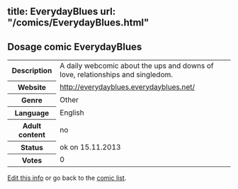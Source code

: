 title: EverydayBlues
url: "/comics/EverydayBlues.html"
---
Dosage comic EverydayBlues
-----------------------------------------

<p id="msg"></p>
<script type="text/javascript">
if (window.location.search === '?edit_info_mail=sent_ok') {
  var elem = document.getElementById("msg");
  elem.innerHTML = 'Edited information sucessfully sent for review, which is usually done daily. Thanks!';
  elem.className = 'ok';
}
</script>
<table class="comicinfo">
<tr>
<th>Description</th><td>A daily webcomic about the ups and downs of love, relationships and singledom.</td>
</tr>
<tr>
<th>Website</th><td><a href="http://everydayblues.everydayblues.net/">http://everydayblues.everydayblues.net/</a></td>
</tr>
<tr>
<th>Genre</th><td>Other</td>
</tr>
<tr>
<th>Language</th><td>English</td>
</tr>
<tr>
<th>Adult content</th><td>no</td>
</tr>
<tr>
<th>Status</th><td>ok on 15.11.2013</td>
</tr>
<tr>
<th>Votes</th><td>0</td>
</tr>
</table>

[Edit this info](EverydayBlues_edit.html) or go back to the [comic list](../comic-index.html).
